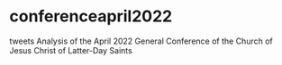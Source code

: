 # conferenceapril2022
tweets Analysis of the April 2022 General Conference of the Church of Jesus Christ of Latter-Day Saints
